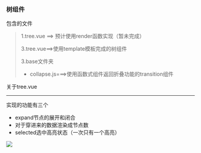 ### 树组件

包含的文件

> 1.tree.vue ==> 预计使用render函数实现（暂未完成）
>
> 3.tree.vue==>使用template模板完成的树组件
>
> 3.base文件夹 
>
> - collapse.js===>使用函数式组件返回折叠功能的transition组件



关于tree.vue

---

实现的功能有三个

* expand节点的展开和闭合
* 对于穿进来的数据渲染成节点数
* selected选中高亮状态（一次只有一个高亮）

![](https://panali.oss-cn-hangzhou.aliyuncs.com/github%E4%BB%93%E5%BA%93/MyComponent/Tree%E7%BB%84%E4%BB%B6/tree.gif)